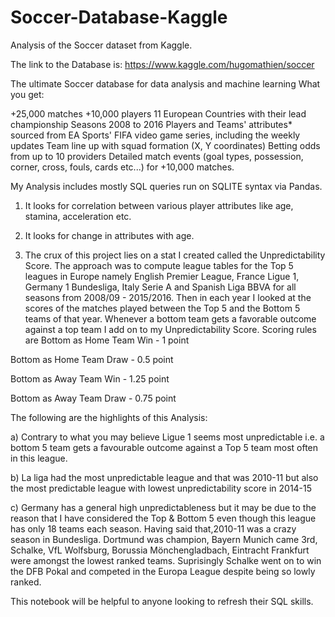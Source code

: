# Soccer-Database-Kaggle
Analysis of the Soccer dataset from Kaggle.

The link to the Database is: https://www.kaggle.com/hugomathien/soccer

The ultimate Soccer database for data analysis and machine learning
What you get:

+25,000 matches
+10,000 players
11 European Countries with their lead championship
Seasons 2008 to 2016
Players and Teams' attributes* sourced from EA Sports' FIFA video game series, including the weekly updates
Team line up with squad formation (X, Y coordinates)
Betting odds from up to 10 providers
Detailed match events (goal types, possession, corner, cross, fouls, cards etc...) for +10,000 matches.

My Analysis includes mostly SQL queries run on SQLITE syntax via Pandas.

1. It looks for correlation between various player attributes like age, stamina, acceleration etc.

2. It looks for change in attributes with age.

3. The crux of this project lies on a stat I created called the Unpredictability Score. The approach was to compute league tables for the Top 5 leagues in Europe namely English Premier League, France Ligue 1, Germany 1 Bundesliga, Italy Serie A and Spanish Liga BBVA for all seasons from 2008/09 - 2015/2016. Then in each year I looked at the scores of the matches played between the Top 5 and the Bottom 5 teams of that year. Whenever a bottom team gets a favorable outcome against a top team I add on to my Unpredictability Score.
Scoring rules are
Bottom as Home Team Win - 1 point

Bottom as Home Team Draw - 0.5 point

Bottom as Away Team Win - 1.25 point

Bottom as Away Team Draw - 0.75 point

The following are the highlights of this Analysis:

a) Contrary to what you may believe Ligue 1 seems most unpredictable i.e. a bottom 5 team gets a favourable outcome against a Top 5 team most often in this league. 

b) La liga had the most unpredictable league and that was 2010-11 but also the most predictable league with lowest unpredictability score in 2014-15 

c) Germany has a general high unpredictableness but it may be due to the reason that I have considered the Top & Bottom 5 even though this league has only 18 teams each season. Having said that,2010-11 was a crazy season in Bundesliga. Dortmund was champion, Bayern Munich came 3rd, Schalke, VfL Wolfsburg, Borussia Mönchengladbach, Eintracht Frankfurt were amongst the lowest ranked teams. Suprisingly Schalke went on to win the DFB Pokal and competed in the Europa League despite being so lowly ranked.

This notebook will be helpful to anyone looking to refresh their SQL skills.
